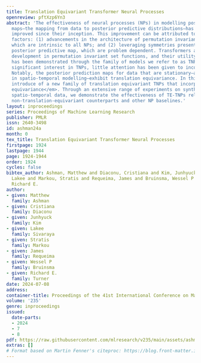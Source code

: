 ```yaml
---
title: Translation Equivariant Transformer Neural Processes
openreview: pftXzp6Yn3
abstract: 'The effectiveness of neural processes (NPs) in modelling posterior prediction
  maps—the mapping from data to posterior predictive distributions—has significantly
  improved since their inception. This improvement can be attributed to two principal
  factors: (1) advancements in the architecture of permutation invariant set functions,
  which are intrinsic to all NPs; and (2) leveraging symmetries present in the true
  posterior predictive map, which are problem dependent. Transformers are a notable
  development in permutation invariant set functions, and their utility within NPs
  has been demonstrated through the family of models we refer to as TNPs. Despite
  significant interest in TNPs, little attention has been given to incorporating symmetries.
  Notably, the posterior prediction maps for data that are stationary—a common assumption
  in spatio-temporal modelling—exhibit translation equivariance. In this paper, we
  introduce of a new family of translation equivariant TNPs that incorporate <em>translation
  equivariance</em>. Through an extensive range of experiments on synthetic and real-world
  spatio-temporal data, we demonstrate the effectiveness of TE-TNPs relative to their
  non-translation-equivariant counterparts and other NP baselines.'
layout: inproceedings
series: Proceedings of Machine Learning Research
publisher: PMLR
issn: 2640-3498
id: ashman24a
month: 0
tex_title: Translation Equivariant Transformer Neural Processes
firstpage: 1924
lastpage: 1944
page: 1924-1944
order: 1924
cycles: false
bibtex_author: Ashman, Matthew and Diaconu, Cristiana and Kim, Junhyuck and Sivaraya,
  Lakee and Markou, Stratis and Requeima, James and Bruinsma, Wessel P and Turner,
  Richard E.
author:
- given: Matthew
  family: Ashman
- given: Cristiana
  family: Diaconu
- given: Junhyuck
  family: Kim
- given: Lakee
  family: Sivaraya
- given: Stratis
  family: Markou
- given: James
  family: Requeima
- given: Wessel P
  family: Bruinsma
- given: Richard E.
  family: Turner
date: 2024-07-08
address:
container-title: Proceedings of the 41st International Conference on Machine Learning
volume: '235'
genre: inproceedings
issued:
  date-parts:
  - 2024
  - 7
  - 8
pdf: https://raw.githubusercontent.com/mlresearch/v235/main/assets/ashman24a/ashman24a.pdf
extras: []
# Format based on Martin Fenner's citeproc: https://blog.front-matter.io/posts/citeproc-yaml-for-bibliographies/
---
```


